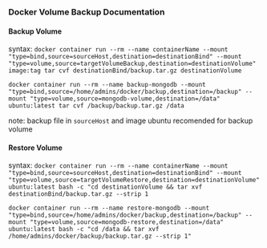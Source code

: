 ### Docker Volume Backup Documentation

#### Backup Volume
syntax: `docker container run --rm --name containerName --mount "type=bind,source=sourceHost,destination=destinationBind" --mount "type=volume,source=targetVolumeBackup,destination=destinationVolume" image:tag tar cvf destinationBind/backup.tar.gz destinationVolume`
```
docker container run --rm --name backup-mongodb --mount "type=bind,source=/home/admins/docker/backup,destination=/backup" --mount "type=volume,source=mongodb-volume,destination=/data" ubuntu:latest tar cvf /backup/backup.tar.gz /data
```
note: backup file in `sourceHost` and image ubuntu recomended for backup volume

#### Restore Volume
syntax: `docker container run --rm --name containerName --mount "type=bind,source=sourceHost,destination=destinationBind" --mount "type=volume,source=targetVolumeRestore,destination=destinationVolume" ubuntu:latest bash -c "cd destinationVolume && tar xvf destinationBind/backup.tar.gz --strip 1`
```
docker container run --rm --name restore-mongodb --mount "type=bind,source=/home/admins/docker/backup,destination=/backup" --mount "type=volume,source=mongodb-restore,destination=/data" ubuntu:latest bash -c "cd /data && tar xvf /home/admins/docker/backup/backup.tar.gz --strip 1"
```
